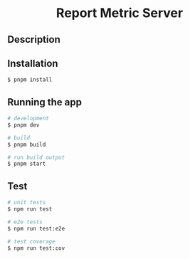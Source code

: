 <h1 align="center">Report Metric Server</h1>

## Description

## Installation

```bash
$ pnpm install
```

## Running the app

```bash
# development
$ pnpm dev

# build
$ pnpm build

# run build output
$ pnpm start
```

## Test

```bash
# unit tests
$ npm run test

# e2e tests
$ npm run test:e2e

# test coverage
$ npm run test:cov
```
